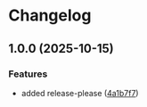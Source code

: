 # Changelog

## 1.0.0 (2025-10-15)


### Features

* added release-please ([4a1b7f7](https://github.com/AvdienkoSergey/sso/commit/4a1b7f71313525bd0b90708d4b93ec4ce5179cee))
